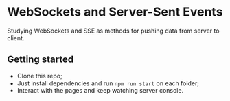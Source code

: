 # WebSockets and Server-Sent Events

Studying WebSockets and SSE as methods for pushing data from server to client.

## Getting started

- Clone this repo;
- Just install dependencies and run `npm run start` on each folder;
- Interact with the pages and keep watching server console.